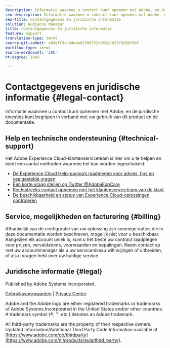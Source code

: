 ```yaml
---
description: Informatie waarmee u contact kunt opnemen met Adobe, en de juridische kwesties kunt begrijpen in verband met uw gebruik van dit product en de documentatie.
seo-description: Informatie waarmee u contact kunt opnemen met Adobe, en de juridische kwesties kunt begrijpen in verband met uw gebruik van dit product en de documentatie.
seo-title: Contactgegevens en juridische informatie
solution: Audience Manager
title: Contactgegevens en juridische informatie
feature: Support
translation-type: tm+mt
source-git-commit: e05eff3cc04e4a82399752c862e2b2370286f96f
workflow-type: tm+mt
source-wordcount: '286'
ht-degree: 100%

---
```



# Contactgegevens en juridische informatie {#legal-contact}

Informatie waarmee u contact kunt opnemen met Adobe, en de juridische kwesties kunt begrijpen in verband met uw gebruik van dit product en de documentatie.

## Help en technische ondersteuning {#technical-support}

Het Adobe Experience Cloud-klantenserviceteam is hier om u te helpen en biedt een aantal methoden waarmee het kan worden ingeschakeld:

* [De Experience Cloud Help-pagina’s raadplegen voor advies, tips en veelgestelde vragen](https://helpx.adobe.com/nl/support.ec.html)
* [Een korte vraag stellen op Twitter @AdobeExpCare](https://twitter.com/AdobeExpCare)
* [Rechtstreeks contact opnemen met het klantenserviceteam van de klant](https://helpx.adobe.com/nl/contact/enterprise-support.ec.html)
* [De beschikbaarheid en status van Experience Cloud-oplossingen controleren](https://status.adobe.com/)

## Service, mogelijkheden en facturering {#billing}

Afhankelijk van de configuratie van uw oplossing zijn sommige opties die in deze documentatie worden beschreven, mogelijk niet voor u beschikbaar. Aangezien elk account uniek is, kunt u het beste uw contract raadplegen voor prijzen, vervaldatums, voorwaarden en bepalingen. Neem contact op met uw accountmanager als u uw serviceniveau wilt wijzigen of uitbreiden, of als u vragen hebt over uw huidige service.

## Juridische informatie {#legal}

Published by Adobe Systems Incorporated.

[Gebruiksvoorwaarden](https://www.adobe.com/nl/legal/terms.html) | [Privacy Center](https://www.adobe.com/nl/privacy.html)

Adobe and the Adobe logo are either registered trademarks or trademarks of Adobe Systems Incorporated in the United States and/or other countries. A trademark symbol (®, ™, etc.) denotes an Adobe trademark.

All third-party trademarks are the property of their respective owners. Updated Information/Additional Third Party Code Information available at [https://www.adobe.com/go/thirdparty](https://www.adobe.com/nl/products/eula/third_party/).
